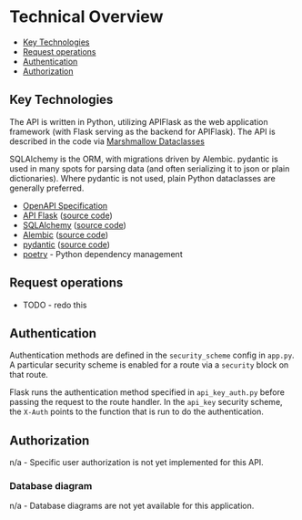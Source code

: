 # Technical Overview

- [Key Technologies](#key-technologies)
- [Request operations](#request-operations)
- [Authentication](#authentication)
- [Authorization](#authorization)

## Key Technologies

The API is written in Python, utilizing APIFlask as the web application
framework (with Flask serving as the backend for APIFlask). The API is
described in the code via [Marshmallow Dataclasses](https://apiflask.com/schema/#use-dataclass-as-data-schema)

SQLAlchemy is the ORM, with migrations driven by Alembic. pydantic is used in
many spots for parsing data (and often serializing it to json or plain
dictionaries). Where pydantic is not used, plain Python dataclasses are
generally preferred.

- [OpenAPI Specification][oas-docs]
- [API Flask][apiflask-home] ([source code][apiflask-src])
- [SQLAlchemy][sqlalchemy-home] ([source code][sqlalchemy-src])
- [Alembic][alembic-home] ([source code][alembic-src])
- [pydantic][pydantic-home] ([source code][pydantic-src])
- [poetry](https://python-poetry.org/docs/) - Python dependency management

[oas-docs]: http://spec.openapis.org/oas/v3.0.3
[oas-swagger-docs]: https://swagger.io/docs/specification/about/

[apiflask-home]: https://apiflask.com/
[apiflask-src]: https://github.com/apiflask/apiflask

[pydantic-home]:https://pydantic-docs.helpmanual.io/
[pydantic-src]: https://github.com/samuelcolvin/pydantic/

[sqlalchemy-home]: https://www.sqlalchemy.org/
[sqlalchemy-src]: https://github.com/sqlalchemy/sqlalchemy

[alembic-home]: https://alembic.sqlalchemy.org/en/latest/
[alembic-src]: https://github.com/sqlalchemy/alembic

## Request operations

- TODO - redo this

## Authentication

Authentication methods are defined in the `security_scheme` config in
`app.py`. A particular security scheme is enabled for a route via a
`security` block on that route.

Flask runs the authentication method specified in `api_key_auth.py`
before passing the request to the route handler. 
In the `api_key` security scheme, the `X-Auth` points to the
function that is run to do the authentication.

## Authorization
n/a - Specific user authorization is not yet implemented for this API.

### Database diagram
n/a - Database diagrams are not yet available for this application.
